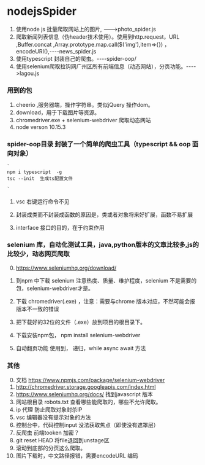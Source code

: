 # nodejsSpider
1. 使用node js 批量爬取网站上的图片, --->photo_spider.js
2. 爬取新闻列表信息（伪header技术使用）。使用到http.request，URL  ,Buffer.concat ,Array.prototype.map.call($('img'),item=>{}) ，encodeURI(),----news_spider.js
3. 使用typescript 封装自己的爬虫。----spider-oop/
4. 使用selenium爬取拉钩网广州区所有前端信息（动态网站），分页功能。---->lagou.js

### 用到的包
1. cheerio ,服务器端，操作字符串。类似jQuery 操作dom。
2. download，用于下载图片等资源。
3. chromedriver.exe  + selenium-webdriver 爬取动态网站
4. node verson 10.15.3

### spider-oop目录  封装了一个简单的爬虫工具（typescript && oop 面向对象）

    `
    npm i typescript  -g
    tsc --init  生成ts配置文件

    `
1. vsc 右键运行命令不见

2. 封装成类而不封装成函数的原因是，类或者对象将来好扩展，函数不易扩展

3. interface 接口的目的，在于约束作用

### selenium 库，自动化测试工具，java,python版本的文章比较多,js的比较少，动态网页爬取

0.  https://www.seleniumhq.org/download/

1. 到npm 中下载 selenium 注意热度、质量、维护程度，selenium 不是需要的包，selenium-webdriver才是。

2. 下载 chromedriver(.exe)  ，注意：需要与chrome 版本对应，不然可能会报版本不一致的错误

3. 把下载好的32位的文件（.exe）放到项目的根目录下。

4. 下载安装npm包， npm install selenium-webdriver

5. 自动翻页功能
  使用到， 递归，while   async await 方法



### 其他
0. 文档 https://www.npmjs.com/package/selenium-webdriver
0. http://chromedriver.storage.googleapis.com/index.html
0. https://www.seleniumhq.org/docs/   找到javascript 版本
1. 网站根目录  robots.txt  查看哪些能爬取的，哪些不允许爬取。
2. ip 代理  防止爬取对象封杀IP
3. vsc 编辑器没有提示对象的方法
4. 控制台中，代码控制input 没法获取焦点（即使没有遮罩层）
5. 反爬虫 前端tooken 加密？ 
6. git reset HEAD 将file退回到unstage区
7. 滚动到底部的分页这么爬取。
8. 图片下载时，中文路径报错，需要encodeURL  编码